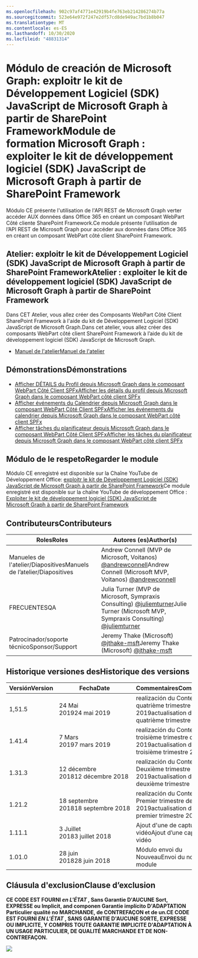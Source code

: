 ```yaml
---
ms.openlocfilehash: 902c97af4771e42919b4fe763eb214286274b77a
ms.sourcegitcommit: 523e64e972f247e2df57cd8de949ac7bd1b8b047
ms.translationtype: MT
ms.contentlocale: es-ES
ms.lasthandoff: 10/30/2020
ms.locfileid: "48831314"
---
```

# <a name="module-de-formationmicrosoftgraph-exploiter-le-kit-de-dveloppement-logiciel-sdk-javascript-de-microsoftgraph--partir-de-sharepoint-framework"></a><span data-ttu-id="1c41b-101">Módulo de creación de Microsoft Graph: exploitr le kit de Développement Logiciel (SDK) JavaScript de Microsoft Graph à partir de SharePoint Framework</span><span class="sxs-lookup"><span data-stu-id="1c41b-101">Module de formation Microsoft Graph : exploiter le kit de développement logiciel (SDK) JavaScript de Microsoft Graph à partir de SharePoint Framework</span></span>

<span data-ttu-id="1c41b-102">Módulo CE présente l'utilisation de l'API REST de Microsoft Graph verter accéder AUX données dans Office 365 en créant un composant WebPart Côté cliente SharePoint Framework.</span><span class="sxs-lookup"><span data-stu-id="1c41b-102">Ce module présente l’utilisation de l’API REST de Microsoft Graph pour accéder aux données dans Office 365 en créant un composant WebPart côté client SharePoint Framework.</span></span>

## <a name="atelier--exploiter-le-kit-de-dveloppement-logiciel-sdk-javascript-de-microsoftgraph--partir-de-sharepoint-framework"></a><span data-ttu-id="1c41b-103">Atelier: exploitr le kit de Développement Logiciel (SDK) JavaScript de Microsoft Graph à partir de SharePoint Framework</span><span class="sxs-lookup"><span data-stu-id="1c41b-103">Atelier : exploiter le kit de développement logiciel (SDK) JavaScript de Microsoft Graph à partir de SharePoint Framework</span></span>

<span data-ttu-id="1c41b-104">Dans CET Atelier, vous allez créer des Composants WebPart Côté Client SharePoint Framework à l'aide du kit de Développement Logiciel (SDK) JavaScript de Microsoft Graph.</span><span class="sxs-lookup"><span data-stu-id="1c41b-104">Dans cet atelier, vous allez créer des composants WebPart côté client SharePoint Framework à l’aide du kit de développement logiciel (SDK) JavaScript de Microsoft Graph.</span></span>

- [<span data-ttu-id="1c41b-105">Manuel de l'atelier</span><span class="sxs-lookup"><span data-stu-id="1c41b-105">Manuel de l'atelier</span></span>](./Lab.md)

## <a name="dmonstrations"></a><span data-ttu-id="1c41b-106">Démonstrations</span><span class="sxs-lookup"><span data-stu-id="1c41b-106">Démonstrations</span></span>

- [<span data-ttu-id="1c41b-107">Afficher DÉTAILS du Profil depuis Microsoft Graph dans le composant WebPart Côté Client SPFx</span><span class="sxs-lookup"><span data-stu-id="1c41b-107">Afficher les détails du profil depuis Microsoft Graph dans le composant WebPart côté client SPFx</span></span>](./Demos/01-personal-info)
- [<span data-ttu-id="1c41b-108">Afficher événements du Calendrier depuis Microsoft Graph dans le composant WebPart Côté Client SPFx</span><span class="sxs-lookup"><span data-stu-id="1c41b-108">Afficher les événements du calendrier depuis Microsoft Graph dans le composant WebPart côté client SPFx</span></span>](./Demos/02-events)
- [<span data-ttu-id="1c41b-109">Afficher tâches du planificateur depuis Microsoft Graph dans le composant WebPart Côté Client SPFx</span><span class="sxs-lookup"><span data-stu-id="1c41b-109">Afficher les tâches du planificateur depuis Microsoft Graph dans le composant WebPart côté client SPFx</span></span>](./Demos/03-tasks)

## <a name="regarder-le-module"></a><span data-ttu-id="1c41b-110">Módulo de le respeto</span><span class="sxs-lookup"><span data-stu-id="1c41b-110">Regarder le module</span></span>

<span data-ttu-id="1c41b-111">Módulo CE enregistré est disponible sur la Chaîne YouTube de Développement Office: [exploitr le kit de Développement Logiciel (SDK) JavaScript de Microsoft Graph à partir de SharePoint Framework](https://www.youtube.com/watch?v=U1JrBwP3vc8)</span><span class="sxs-lookup"><span data-stu-id="1c41b-111">Ce module enregistré est disponible sur la chaîne YouTube de développement Office : [Exploiter le kit de développement logiciel (SDK) JavaScript de Microsoft Graph à partir de SharePoint Framework](https://www.youtube.com/watch?v=U1JrBwP3vc8)</span></span>

## <a name="contributeurs"></a><span data-ttu-id="1c41b-112">Contributeurs</span><span class="sxs-lookup"><span data-stu-id="1c41b-112">Contributeurs</span></span>

| <span data-ttu-id="1c41b-113">Roles</span><span class="sxs-lookup"><span data-stu-id="1c41b-113">Roles</span></span> | <span data-ttu-id="1c41b-114">Autores (es)</span><span class="sxs-lookup"><span data-stu-id="1c41b-114">Author(s)</span></span> |
| -------------------- | --------------------------------------------------------------------------------------------- |
| <span data-ttu-id="1c41b-115">Manueles de l'atelier/Diapositives</span><span class="sxs-lookup"><span data-stu-id="1c41b-115">Manuels de l’atelier/Diapositives</span></span> | <span data-ttu-id="1c41b-116">Andrew Connell (MVP de Microsoft, Voitanos) [@andrewconnell](//github.com/andrewconnell)</span><span class="sxs-lookup"><span data-stu-id="1c41b-116">Andrew Connell (Microsoft MVP, Voitanos) [@andrewconnell](//github.com/andrewconnell)</span></span> |
| <span data-ttu-id="1c41b-117">FRECUENTES</span><span class="sxs-lookup"><span data-stu-id="1c41b-117">QA</span></span> | <span data-ttu-id="1c41b-118">Julia Turner (MVP de Microsoft, Sympraxis Consulting) [@juliemturner](//github.com/juliemturner)</span><span class="sxs-lookup"><span data-stu-id="1c41b-118">Julie Turner (Microsoft MVP, Sympraxis Consulting) [@juliemturner](//github.com/juliemturner)</span></span> |
| <span data-ttu-id="1c41b-119">Patrocinador/soporte técnico</span><span class="sxs-lookup"><span data-stu-id="1c41b-119">Sponsor/Support</span></span> | <span data-ttu-id="1c41b-120">Jeremy Thake (Microsoft) [@jthake-msft](//github.com/jthake-msft)</span><span class="sxs-lookup"><span data-stu-id="1c41b-120">Jeremy Thake (Microsoft) [@jthake-msft](//github.com/jthake-msft)</span></span> |

## <a name="historique-des-versions"></a><span data-ttu-id="1c41b-121">Historique versiones des</span><span class="sxs-lookup"><span data-stu-id="1c41b-121">Historique des versions</span></span>

| <span data-ttu-id="1c41b-122">Versión</span><span class="sxs-lookup"><span data-stu-id="1c41b-122">Version</span></span> | <span data-ttu-id="1c41b-123">Fecha</span><span class="sxs-lookup"><span data-stu-id="1c41b-123">Date</span></span> | <span data-ttu-id="1c41b-124">Commentaires</span><span class="sxs-lookup"><span data-stu-id="1c41b-124">Commentaires</span></span> |
| ------- | ------------------ | ---------------------- |
| <span data-ttu-id="1c41b-125">1,5</span><span class="sxs-lookup"><span data-stu-id="1c41b-125">1.5</span></span> | <span data-ttu-id="1c41b-126">24 Mai 2019</span><span class="sxs-lookup"><span data-stu-id="1c41b-126">24 mai 2019</span></span> | <span data-ttu-id="1c41b-127">realización du Contenu quatrième trimestre de 2019</span><span class="sxs-lookup"><span data-stu-id="1c41b-127">actualisation du contenu quatrième trimestre 2019</span></span> |
| <span data-ttu-id="1c41b-128">1.4</span><span class="sxs-lookup"><span data-stu-id="1c41b-128">1.4</span></span> | <span data-ttu-id="1c41b-129">7 Mars 2019</span><span class="sxs-lookup"><span data-stu-id="1c41b-129">7 mars 2019</span></span> | <span data-ttu-id="1c41b-130">realización du Contenu troisième trimestre de 2019</span><span class="sxs-lookup"><span data-stu-id="1c41b-130">actualisation du contenu troisième trimestre 2019</span></span> |
| <span data-ttu-id="1c41b-131">1.3</span><span class="sxs-lookup"><span data-stu-id="1c41b-131">1.3</span></span> | <span data-ttu-id="1c41b-132">12 décembre 2018</span><span class="sxs-lookup"><span data-stu-id="1c41b-132">12 décembre 2018</span></span> | <span data-ttu-id="1c41b-133">realización du Contenu Deuxième trimestre de 2019</span><span class="sxs-lookup"><span data-stu-id="1c41b-133">actualisation du contenu deuxième trimestre 2019</span></span> |
| <span data-ttu-id="1c41b-134">1.2</span><span class="sxs-lookup"><span data-stu-id="1c41b-134">1.2</span></span> | <span data-ttu-id="1c41b-135">18 septembre 2018</span><span class="sxs-lookup"><span data-stu-id="1c41b-135">18 septembre 2018</span></span> | <span data-ttu-id="1c41b-136">realización du Contenu Premier trimestre de 2019</span><span class="sxs-lookup"><span data-stu-id="1c41b-136">actualisation du contenu premier trimestre 2019</span></span> |
| <span data-ttu-id="1c41b-137">1.1</span><span class="sxs-lookup"><span data-stu-id="1c41b-137">1.1</span></span> | <span data-ttu-id="1c41b-138">3 Juillet 2018</span><span class="sxs-lookup"><span data-stu-id="1c41b-138">3 juillet 2018</span></span> | <span data-ttu-id="1c41b-139">Ajout d'une de captura de vidéo</span><span class="sxs-lookup"><span data-stu-id="1c41b-139">Ajout d’une capture vidéo</span></span> |
| <span data-ttu-id="1c41b-140">1.0</span><span class="sxs-lookup"><span data-stu-id="1c41b-140">1.0</span></span> | <span data-ttu-id="1c41b-141">28 juin 2018</span><span class="sxs-lookup"><span data-stu-id="1c41b-141">28 juin 2018</span></span> | <span data-ttu-id="1c41b-142">Módulo envoi du Nouveau</span><span class="sxs-lookup"><span data-stu-id="1c41b-142">Envoi du nouveau module</span></span> |

## <a name="clause-dexclusion"></a><span data-ttu-id="1c41b-143">Cláusula d'exclusion</span><span class="sxs-lookup"><span data-stu-id="1c41b-143">Clause d’exclusion</span></span>

<span data-ttu-id="1c41b-144">**CE CODE EST FOURNI _en L'ÉTAT_ , Sans Garantie D'AUCUNE Sort, EXPRESSE ou Implicit, and componen Garantie implícito D'ADAPTATION Particulier qualité no MARCHANDE, de CONTREFAÇON et de un.**</span><span class="sxs-lookup"><span data-stu-id="1c41b-144">**CE CODE EST FOURNI _EN L’ÉTAT_ , SANS GARANTIE D'AUCUNE SORTE, EXPRESSE OU IMPLICITE, Y COMPRIS TOUTE GARANTIE IMPLICITE D'ADAPTATION À UN USAGE PARTICULIER, DE QUALITÉ MARCHANDE ET DE NON-CONTREFAÇON.**</span></span>

<img src="https://telemetry.sharepointpnp.com/msgraph-training-spfx" />
